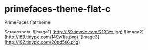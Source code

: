 primefaces-theme-flat-c
=======================

PrimeFaces flat theme

Screenshots:
![Image1]
(http://i59.tinypic.com/2193zo.jpg)
![Image2]
(http://i60.tinypic.com/149w1fs.png)
![Image3]
(http://i62.tinypic.com/20pd5s6.png)
